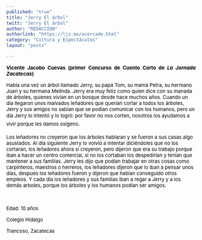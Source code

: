 ```yaml
---
published: "true"
title: "Jerry El árbol"
twitt: "Jerry El árbol"
author: "REDACCION"
authorlink: "https://ljz.mx/acercade.html"
category: "Cultura y Espectáculos"
layout: "posts"

---
```


<p style="text-align: justify;">
  <strong><span style="color: #000000;"><span style="font-size: small;">Vicente Jacobo Cuevas (primer <strong>Concurso de Cuento Corto de <em>La Jornada Zacatecas</em>)</strong></span></span></strong>
</p>

<span style="color: #000000;" /><span style="font-size: small;" />Había una vez un árbol llamado Jerry, su papá Tom, su mamá Petra, su hermano Juan y su hermana Melinda. Jerry era muy feliz como quien dice con su manada de árboles, quienes vivían en un bosque desde hace muchos años. Cuando un día llegaron unos malvados leñadores que querían cortar a todos los árboles, Jerry y sus amigos no sabían que se podían comunicar con los humanos, pero un día Jerry lo intentó y lo logró: por favor no nos corten, nosotros los ayudamos a vivir porque les damos oxígeno. </span></span></p> 
<span style="color: #000000;"><span style="font-size: small;"> </span></span>

<span style="color: #000000;"><span style="font-size: small;">Los leñadores no creyeron que los árboles hablaran y se fueron a sus casas algo asustados. Al día siguiente Jerry lo volvió a intentar diciéndoles que no los cortaran, los leñadores ahora sí creyeron, pero dijeron que era su trabajo porque iban a hacer un centro comercial, si no los cortaban los despedirían y tenían que mantener a sus familias. Jerry les dijo que podían trabajar en otras cosas como carpinteros, maestros o herreros, los leñadores dijeron que lo iban a pensar unos días, después los leñadores fueron y dijeron que habían conseguido otros empleos. Y cada día los leñadores y sus familias iban a regar a Jerry y a los demás arboles, porque los árboles y los humanos podían ser amigos.</span></span>

<p style="text-align: justify;">
   
</p>

<p style="text-align: justify;">
  <span style="color: #000000;"><span style="font-size: small;">Edad: 10 años</span></span>
</p>

<span style="color: #000000;"><span style="font-size: small;"> </span></span>

<p style="text-align: justify;">
  <span style="color: #000000;"><span style="font-size: small;">Colegio Hidalgo</span></span>
</p>

<span style="color: #000000;"><span style="font-size: small;"> </span></span>

<p style="text-align: justify;">
  <span style="color: #000000;"><span style="font-size: small;">Trancoso, Zacatecas</span></span>
</p>
